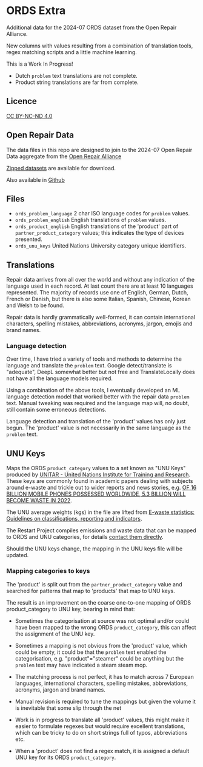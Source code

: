 # ORDS Extra

Additional data for the 2024-07 ORDS dataset from the Open Repair Alliance.

New columns with values resulting from a combination of translation tools, regex matching scripts and a little machine learning.

This is a Work In Progress!

* Dutch `problem` text translations are not complete.
* Product string translations are far from complete.

## Licence

[CC BY-NC-ND 4.0](https://creativecommons.org/licenses/by-nc-nd/4.0/deed.en)

## Open Repair Data

The data files in this repo are designed to join to the 2024-07 Open Repair Data aggregate from the [Open Repair Alliance](https://openrepair.org/)

[Zipped datasets](https://openrepair.org/open-data/downloads/) are available for download.

Also available in [Github](https://github.com/openrepair/)

## Files

* `ords_problem_language` 2 char ISO language codes for `problem` values.
* `ords_problem_english` English translations of `problem` values.
* `ords_product_english` English translations of the 'product' part of `partner_product_category` values; this indicates the type of devices presented.
* `ords_unu_keys` United Nations University category unique identifiers.

## Translations

Repair data arrives from all over the world and without any indication of the language used in each record. At last count there are at least 10 languages represented. The majority of records use one of English, German, Dutch, French or Danish, but there is also some Italian, Spanish, Chinese, Korean and Welsh to be found.

Repair data is hardly grammatically well-formed, it can contain international characters, spelling mistakes, abbreviations, acronyms, jargon, emojis and brand names.

### Language detection

Over time, I have tried a variety of tools and methods to determine the language and translate the `problem` text. Google detect/translate is "adequate", DeepL somewhat better but not free and TranslateLocally does not have all the language models required.

Using a combination of the above tools, I eventually developed an ML language detection model that worked better with the repair data `problem` text. Manual tweaking was required and the language map will, no doubt, still contain some erroneous detections.

Language detection and translation of the 'product' values has only just begun. The 'product' value is not necessarily in the same language as the `problem` text.

## UNU Keys

Maps the ORDS `product_category` values to a set known as "UNU Keys" produced by [UNITAR - United Nations Institute for Training and Research](https://www.unitar.org/). These keys are commonly found in academic papers dealing with  subjects around e-waste and trickle out to wider reports and news stories, e.g. [OF 16 BILLION MOBILE PHONES POSSESSED WORLDWIDE, 5.3 BILLION WILL BECOME WASTE IN 2022](https://www.unitar.org/about/news-stories/news/16-billion-mobile-phones-possessed-worldwide-53-billion-will-become-waste-2022).

The UNU average weights (kgs) in the file are lifted from [E-waste statistics: Guidelines on classifications, reporting and indicators](https://www.researchgate.net/publication/271845217_E-waste_statistics_Guidelines_on_classifications_reporting_and_indicators).

The Restart Project compiles emissions and waste data that can be mapped to ORDS and UNU categories, for details [contact them directly](https://therestartproject.org/contact/).

Should the UNU keys change, the mapping in the UNU keys file will be updated.

### Mapping categories to keys

The 'product' is split out from the `partner_product_category` value and searched for patterns that map to 'products' that map to UNU keys.

The result is an improvement on the coarse one-to-one mapping of ORDS product_category to UNU key, bearing in mind that:

* Sometimes the categorisation at source was not optimal and/or could have been mapped to the wrong ORDS `product_category`, this can affect the assignment of the UNU key.

* Sometimes a mapping is not obvious from the 'product' value, which could be empty, it could be that the `problem` text enabled the categorisation, e.g. "product"="steamer" could be anything but the `problem` text may have indicated a steam steam mop.

* The matching process is not perfect, it has to match across 7 European languages, international characters, spelling mistakes, abbreviations, acronyms, jargon and brand names.

* Manual revision is required to tune the mappings but given the volume it is inevitable that some slip through the net

* Work is in progress to translate all 'product' values, this might make it easier to formulate regexes but would require excellent translations, which can be tricky to do on short strings full of typos, abbreviations etc.

* When a 'product' does not find a regex match, it is assigned a default UNU key for its ORDS `product_category`.
